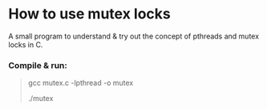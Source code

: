 # How to use mutex locks

A small program to understand & try out the concept of pthreads and mutex locks in C.

### Compile & run:                          
> gcc mutex.c -lpthread -o mutex
> 
> ./mutex

